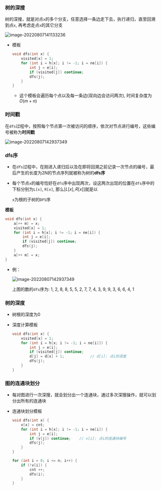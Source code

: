 ### 树的深搜

树的深搜，就是对点`x`的多个分支，任意选择一条边走下去，执行递归，直至回溯到点`x`, 再考虑走点`x`的其它分支

![image-20220807141133236](http://www.cdn.liver0377.xyz/typora/202208071426871.png)

- 模板

  ```cc
  void dfs(int x) {
      visited[x] = 1;
      for (int i = h[x]; i != -1; i = ne[i]) {
          int j = e[i];
          if (visited[j]) continue;
          dfs(j);
      }
  }
  ```

  - 这个模板会遍历每个点以及每一条边(双向边会访问两次), 时间复杂度为$O(m + n)$





### 时间戳



在`dfs`过程中，按照每个节点第一次被访问的顺序，依次对节点进行编号，这些编号被称为**时间戳**

![image-20220807142937349](http://www.cdn.liver0377.xyz/typora/202208071429387.png)



### dfs序

- 在`dfs`过程中，在刚进入递归后以及在即将回溯之前记录一次节点的编号，最后产生的长度为2N的节点序列就被称为树的**dfs序**

- 每个节点`x`的编号恰好在`dfs`序中出现两次，设这两次出现的位置在`dfs`序中的下标分别为`L[x]`, `R[x]`, 那么$[L[x], R[x]]$就是以

  `x`为根的子树的`DFS`序

**模板**

```cc
void dfs(int x) {
    a[++ m] = x;
    visited[x] = 1;
    for (int i = h[x]; i != -1; i = ne[i]) {
        int j = e[i];
        if (visited[j]) continue;
        dfs(j);
    }
    a[++ m] = x;
}
```

- 例：

  ![image-20220807142937349](http://www.cdn.liver0377.xyz/typora/202208071435764.png)

  上图的数的`dfs`序为: 1, 2, 8, 8, 5, 5, 2, 7, 7, 4, 3, 9, 9, 3, 6, 6, 4, 1





### 树的深度

- 树根的深度为0

- 深度计算模板

  ```cc
  void dfs(int x) {
      visited[x] = 1;
      for (int i = h[x; i != -1; i = ne[i]]) {
          int j = e[i];
          if (visited[j]) continue;
          d[j] = d[x] + 1;            // d[i]: 点i的深度
          dfs(j);
      }
  }
  ```





### 图的连通块划分

- 每对图进行一次深搜，就会划分出一个连通块，通过多次深搜操作，就可以划分出所有的连通块 

- 连通块划分模板

  ```cc
  void dfs(int x) {
      v[x] = cnt;
      for (int i = h[x]; i != -1; i = ne[i]) {
          int j = e[i];
          if (v[j]) continue;    // v[i]: 点i的连通块编号
          dfs(j);
      }
  }
  
  for (int i = 0; i <= n; i++) {
      if (!v[i]) {
          cnt ++;
          dfs(i);
      }
  }
  ```

  